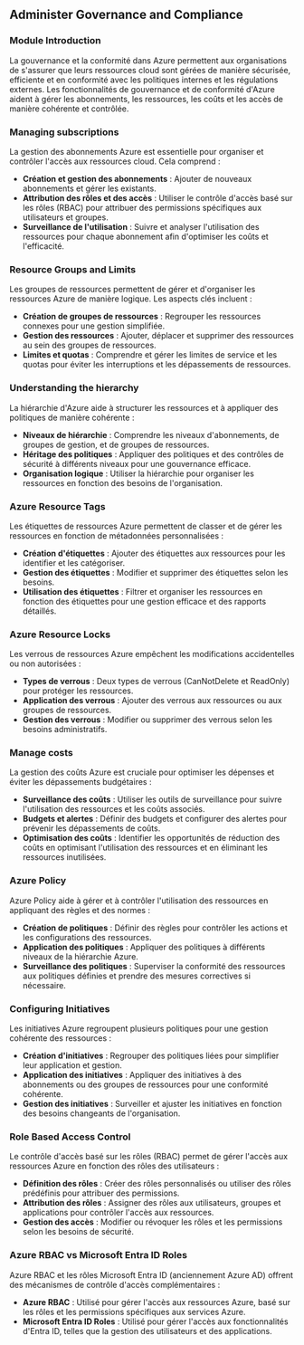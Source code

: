 
## Administer Governance and Compliance

### Module Introduction

La gouvernance et la conformité dans Azure permettent aux organisations de s'assurer que leurs ressources cloud sont gérées de manière sécurisée, efficiente et en conformité avec les politiques internes et les régulations externes. Les fonctionnalités de gouvernance et de conformité d'Azure aident à gérer les abonnements, les ressources, les coûts et les accès de manière cohérente et contrôlée.

### Managing subscriptions

La gestion des abonnements Azure est essentielle pour organiser et contrôler l'accès aux ressources cloud. Cela comprend :
- **Création et gestion des abonnements** : Ajouter de nouveaux abonnements et gérer les existants.
- **Attribution des rôles et des accès** : Utiliser le contrôle d'accès basé sur les rôles (RBAC) pour attribuer des permissions spécifiques aux utilisateurs et groupes.
- **Surveillance de l'utilisation** : Suivre et analyser l'utilisation des ressources pour chaque abonnement afin d'optimiser les coûts et l'efficacité.

### Resource Groups and Limits

Les groupes de ressources permettent de gérer et d'organiser les ressources Azure de manière logique. Les aspects clés incluent :
- **Création de groupes de ressources** : Regrouper les ressources connexes pour une gestion simplifiée.
- **Gestion des ressources** : Ajouter, déplacer et supprimer des ressources au sein des groupes de ressources.
- **Limites et quotas** : Comprendre et gérer les limites de service et les quotas pour éviter les interruptions et les dépassements de ressources.

### Understanding the hierarchy

La hiérarchie d'Azure aide à structurer les ressources et à appliquer des politiques de manière cohérente :
- **Niveaux de hiérarchie** : Comprendre les niveaux d'abonnements, de groupes de gestion, et de groupes de ressources.
- **Héritage des politiques** : Appliquer des politiques et des contrôles de sécurité à différents niveaux pour une gouvernance efficace.
- **Organisation logique** : Utiliser la hiérarchie pour organiser les ressources en fonction des besoins de l'organisation.

### Azure Resource Tags

Les étiquettes de ressources Azure permettent de classer et de gérer les ressources en fonction de métadonnées personnalisées :
- **Création d'étiquettes** : Ajouter des étiquettes aux ressources pour les identifier et les catégoriser.
- **Gestion des étiquettes** : Modifier et supprimer des étiquettes selon les besoins.
- **Utilisation des étiquettes** : Filtrer et organiser les ressources en fonction des étiquettes pour une gestion efficace et des rapports détaillés.

### Azure Resource Locks

Les verrous de ressources Azure empêchent les modifications accidentelles ou non autorisées :
- **Types de verrous** : Deux types de verrous (CanNotDelete et ReadOnly) pour protéger les ressources.
- **Application des verrous** : Ajouter des verrous aux ressources ou aux groupes de ressources.
- **Gestion des verrous** : Modifier ou supprimer des verrous selon les besoins administratifs.

### Manage costs

La gestion des coûts Azure est cruciale pour optimiser les dépenses et éviter les dépassements budgétaires :
- **Surveillance des coûts** : Utiliser les outils de surveillance pour suivre l'utilisation des ressources et les coûts associés.
- **Budgets et alertes** : Définir des budgets et configurer des alertes pour prévenir les dépassements de coûts.
- **Optimisation des coûts** : Identifier les opportunités de réduction des coûts en optimisant l'utilisation des ressources et en éliminant les ressources inutilisées.

### Azure Policy

Azure Policy aide à gérer et à contrôler l'utilisation des ressources en appliquant des règles et des normes :
- **Création de politiques** : Définir des règles pour contrôler les actions et les configurations des ressources.
- **Application des politiques** : Appliquer des politiques à différents niveaux de la hiérarchie Azure.
- **Surveillance des politiques** : Superviser la conformité des ressources aux politiques définies et prendre des mesures correctives si nécessaire.

### Configuring Initiatives

Les initiatives Azure regroupent plusieurs politiques pour une gestion cohérente des ressources :
- **Création d'initiatives** : Regrouper des politiques liées pour simplifier leur application et gestion.
- **Application des initiatives** : Appliquer des initiatives à des abonnements ou des groupes de ressources pour une conformité cohérente.
- **Gestion des initiatives** : Surveiller et ajuster les initiatives en fonction des besoins changeants de l'organisation.

### Role Based Access Control

Le contrôle d'accès basé sur les rôles (RBAC) permet de gérer l'accès aux ressources Azure en fonction des rôles des utilisateurs :
- **Définition des rôles** : Créer des rôles personnalisés ou utiliser des rôles prédéfinis pour attribuer des permissions.
- **Attribution des rôles** : Assigner des rôles aux utilisateurs, groupes et applications pour contrôler l'accès aux ressources.
- **Gestion des accès** : Modifier ou révoquer les rôles et les permissions selon les besoins de sécurité.

### Azure RBAC vs Microsoft Entra ID Roles

Azure RBAC et les rôles Microsoft Entra ID (anciennement Azure AD) offrent des mécanismes de contrôle d'accès complémentaires :
- **Azure RBAC** : Utilisé pour gérer l'accès aux ressources Azure, basé sur les rôles et les permissions spécifiques aux services Azure.
- **Microsoft Entra ID Roles** : Utilisé pour gérer l'accès aux fonctionnalités d'Entra ID, telles que la gestion des utilisateurs et des applications.
